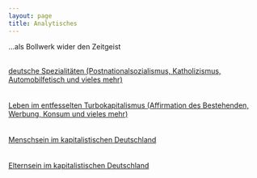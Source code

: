 ```yaml
---
layout: page
title: Analytisches 
---
```


...als Bollwerk wider den Zeitgeist<br><br>


   [deutsche Spezialitäten (Postnationalsozialismus, Katholizismus, Automobilfetisch und vieles mehr)](https://grillmoebel.github.io/post/)<br><br><br>
   [Leben im entfesselten Turbokapitalismus (Affirmation des Bestehenden, Werbung, Konsum und vieles mehr)](https://grillmoebel.github.io/affi)<br><br><br>
   [Menschsein im kapitalistischen Deutschland](https://grillmoebel.github.io/mens)<br><br><br>
   [Elternsein im kapitalistischen Deutschland](https://grillmoebel.github.io/elte)<br><br><br>


